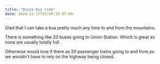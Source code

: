 ```yaml
---
title: "Quick bus ride"
date: 2024-11-17T15:09:35-07:00
---
```

Glad that I can take a bus pretty much any time to and from the mountains.

There is something like 20 buses going to Union Station. Which is great as none are usually totally full. 

Otherwise would love if there as 20 passenger trains going to and from,so we wouldn't have to rely on the highway being closed. 
